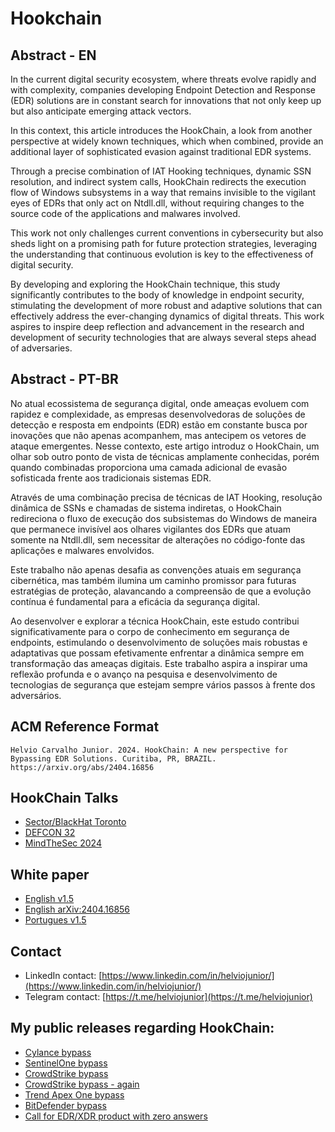 # Hookchain

## Abstract - EN

In the current digital security ecosystem, where threats evolve rapidly and with complexity, companies developing Endpoint Detection and Response (EDR) solutions are in constant search for innovations that not only keep up but also anticipate emerging attack vectors.

In this context, this article introduces the HookChain, a look from another perspective at widely known techniques, which when combined, provide an additional layer of sophisticated evasion against traditional EDR systems.

Through a precise combination of IAT Hooking techniques, dynamic SSN resolution, and indirect system calls, HookChain redirects the execution flow of Windows subsystems in a way that remains invisible to the vigilant eyes of EDRs that only act on Ntdll.dll, without requiring changes to the source code of the applications and malwares involved.

This work not only challenges current conventions in cybersecurity but also sheds light on a promising path for future protection strategies, leveraging the understanding that continuous evolution is key to the effectiveness of digital security. 

By developing and exploring the HookChain  technique, this study significantly contributes to the body of knowledge in endpoint security, stimulating the development of more robust and adaptive solutions that can effectively address the ever-changing dynamics of digital threats. This work aspires to inspire deep reflection and advancement in the research and development of security technologies that are always several steps ahead of adversaries.

## Abstract - PT-BR

No atual ecossistema de segurança digital, onde ameaças evoluem com rapidez e complexidade, as empresas desenvolvedoras de soluções de detecção e resposta em endpoints (EDR) estão em constante busca por inovações que não apenas acompanhem, mas antecipem os vetores de ataque emergentes. Nesse contexto, este artigo introduz o HookChain, um olhar sob outro ponto de vista de técnicas amplamente conhecidas, porém quando combinadas proporciona uma camada adicional de evasão sofisticada frente aos tradicionais sistemas EDR. 

Através de uma combinação precisa de técnicas de IAT Hooking, resolução dinâmica de SSNs e chamadas de sistema indiretas, o HookChain redireciona o fluxo de execução dos subsistemas do Windows de maneira que permanece invisível aos olhares vigilantes dos EDRs que atuam somente na Ntdll.dll, sem necessitar de alterações no código-fonte das aplicações e malwares envolvidos. 

Este trabalho não apenas desafia as convenções atuais em segurança cibernética, mas também ilumina um caminho promissor para futuras estratégias de proteção, alavancando a compreensão de que a evolução contínua é fundamental para a eficácia da segurança digital. 

Ao desenvolver e explorar a técnica HookChain, este estudo contribui significativamente para o corpo de conhecimento em segurança de endpoints, estimulando o desenvolvimento de soluções mais robustas e adaptativas que possam efetivamente enfrentar a dinâmica sempre em transformação das ameaças digitais. Este trabalho aspira a inspirar uma reflexão profunda e o avanço na pesquisa e desenvolvimento de tecnologias de segurança que estejam sempre vários passos à frente dos adversários.

## ACM Reference Format

```
Helvio Carvalho Junior. 2024. HookChain: A new perspective for Bypassing EDR Solutions. Curitiba, PR, BRAZIL. https://arxiv.org/abs/2404.16856
```

## HookChain Talks

- [Sector/BlackHat Toronto](https://youtu.be/Rxw0DFkMeQ8)
- [DEFCON 32](https://youtu.be/AfDXAdLJ7dU?si=Q5BTLWIfeSRUwaK3)
- [MindTheSec 2024](https://www.youtube.com/watch?v=EM5xejYhl1s)

## White paper

- [English v1.5](https://github.com/helviojunior/hookchain/blob/main/HookChain_en_v1.5.pdf)
- [English arXiv:2404.16856](https://arxiv.org/abs/2404.16856)
- [Portugues v1.5](https://github.com/helviojunior/hookchain/blob/main/HookChain_pt_v1.5.pdf)

## Contact

- LinkedIn contact: [https://www.linkedin.com/in/helviojunior/](https://www.linkedin.com/in/helviojunior/)
- Telegram contact: [https://t.me/helviojunior](https://t.me/helviojunior)

## My public releases regarding HookChain:

- [Cylance bypass](https://www.linkedin.com/posts/helviojunior_hookchain-edrbypass-lsassdump-activity-7212439618598686720-mfNm?utm_source=share&utm_medium=member_desktop)
- [SentinelOne bypass](https://www.linkedin.com/posts/helviojunior_hookchain-edrbypass-lsassdump-activity-7208853059592982530-0Ufa?utm_source=share&utm_medium=member_desktop)
- [CrowdStrike bypass](https://www.linkedin.com/posts/helviojunior_hookchain-havoc-edr-activity-7181441094356783104-nyk_?utm_source=share&utm_medium=member_desktop)
- [CrowdStrike bypass - again](https://www.linkedin.com/posts/helviojunior_hookchain-edrbypass-lsassdump-activity-7188911783510724609-iaoV?utm_source=share&utm_medium=member_desktop)
- [Trend Apex One bypass](https://www.linkedin.com/posts/helviojunior_hookchain-havoc-edr-activity-7183817134488051713-J3d-?utm_source=share&utm_medium=member_desktop)
- [BitDefender bypass](https://www.linkedin.com/posts/helviojunior_bypass-bypassedr-hookchain-activity-7179578975701123072-tISP?utm_source=share&utm_medium=member_desktop)
- [Call for EDR/XDR product with zero answers](https://www.linkedin.com/posts/helviojunior_hookchain-edrbypass-xdrbypass-activity-7188225698434596865-3Jxy?utm_source=share&utm_medium=member_desktop)
